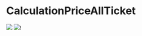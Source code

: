 # CalculationPriceAllTicket
 <img src="https://user-images.githubusercontent.com/123800500/227704396-8bec77f7-db4b-47dd-ac1c-929d949c84da.jpg">
 <img src="https://user-images.githubusercontent.com/123800500/227704414-9ecffcd7-ac7e-4baf-b4ad-80491208c201.jpg">!

